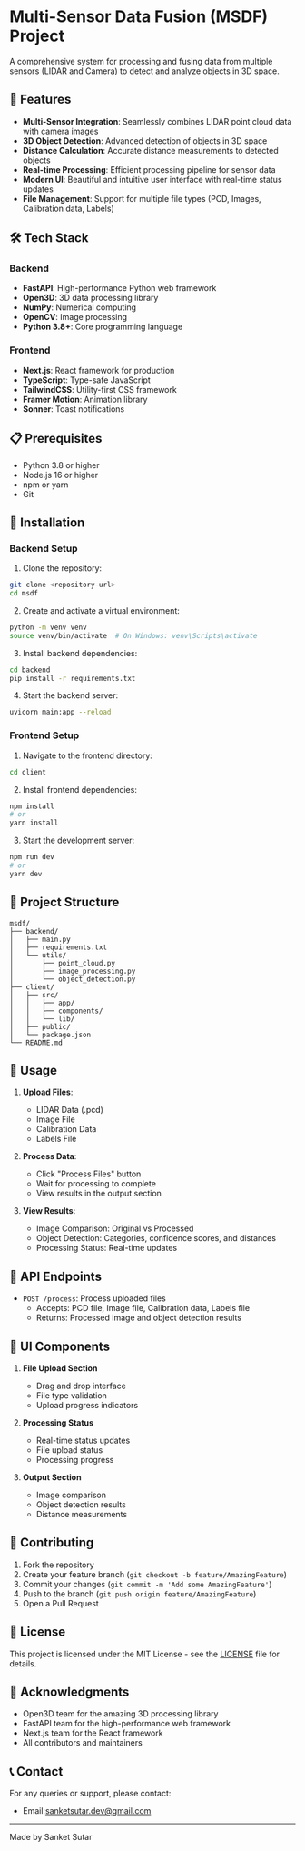 # Multi-Sensor Data Fusion (MSDF) Project

A comprehensive system for processing and fusing data from multiple sensors (LIDAR and Camera) to detect and analyze objects in 3D space.

## 🚀 Features

- **Multi-Sensor Integration**: Seamlessly combines LIDAR point cloud data with camera images
- **3D Object Detection**: Advanced detection of objects in 3D space
- **Distance Calculation**: Accurate distance measurements to detected objects
- **Real-time Processing**: Efficient processing pipeline for sensor data
- **Modern UI**: Beautiful and intuitive user interface with real-time status updates
- **File Management**: Support for multiple file types (PCD, Images, Calibration data, Labels)

## 🛠️ Tech Stack

### Backend
- **FastAPI**: High-performance Python web framework
- **Open3D**: 3D data processing library
- **NumPy**: Numerical computing
- **OpenCV**: Image processing
- **Python 3.8+**: Core programming language

### Frontend
- **Next.js**: React framework for production
- **TypeScript**: Type-safe JavaScript
- **TailwindCSS**: Utility-first CSS framework
- **Framer Motion**: Animation library
- **Sonner**: Toast notifications

## 📋 Prerequisites

- Python 3.8 or higher
- Node.js 16 or higher
- npm or yarn
- Git

## 🚀 Installation

### Backend Setup

1. Clone the repository:
```bash
git clone <repository-url>
cd msdf
```

2. Create and activate a virtual environment:
```bash
python -m venv venv
source venv/bin/activate  # On Windows: venv\Scripts\activate
```

3. Install backend dependencies:
```bash
cd backend
pip install -r requirements.txt
```

4. Start the backend server:
```bash
uvicorn main:app --reload
```

### Frontend Setup

1. Navigate to the frontend directory:
```bash
cd client
```

2. Install frontend dependencies:
```bash
npm install
# or
yarn install
```

3. Start the development server:
```bash
npm run dev
# or
yarn dev
```

## 📁 Project Structure

```
msdf/
├── backend/
│   ├── main.py
│   ├── requirements.txt
│   └── utils/
│       ├── point_cloud.py
│       ├── image_processing.py
│       └── object_detection.py
├── client/
│   ├── src/
│   │   ├── app/
│   │   ├── components/
│   │   └── lib/
│   ├── public/
│   └── package.json
└── README.md
```

## 🎯 Usage

1. **Upload Files**:
   - LIDAR Data (.pcd)
   - Image File
   - Calibration Data
   - Labels File

2. **Process Data**:
   - Click "Process Files" button
   - Wait for processing to complete
   - View results in the output section

3. **View Results**:
   - Image Comparison: Original vs Processed
   - Object Detection: Categories, confidence scores, and distances
   - Processing Status: Real-time updates

## 🔧 API Endpoints

- `POST /process`: Process uploaded files
  - Accepts: PCD file, Image file, Calibration data, Labels file
  - Returns: Processed image and object detection results

## 🎨 UI Components

1. **File Upload Section**
   - Drag and drop interface
   - File type validation
   - Upload progress indicators

2. **Processing Status**
   - Real-time status updates
   - File upload status
   - Processing progress

3. **Output Section**
   - Image comparison
   - Object detection results
   - Distance measurements

## 🤝 Contributing

1. Fork the repository
2. Create your feature branch (`git checkout -b feature/AmazingFeature`)
3. Commit your changes (`git commit -m 'Add some AmazingFeature'`)
4. Push to the branch (`git push origin feature/AmazingFeature`)
5. Open a Pull Request

## 📝 License

This project is licensed under the MIT License - see the [LICENSE](LICENSE) file for details.

## 🙏 Acknowledgments

- Open3D team for the amazing 3D processing library
- FastAPI team for the high-performance web framework
- Next.js team for the React framework
- All contributors and maintainers

## 📞 Contact

For any queries or support, please contact:
- Email:sanketsutar.dev@gmail.com

---

Made by Sanket Sutar 